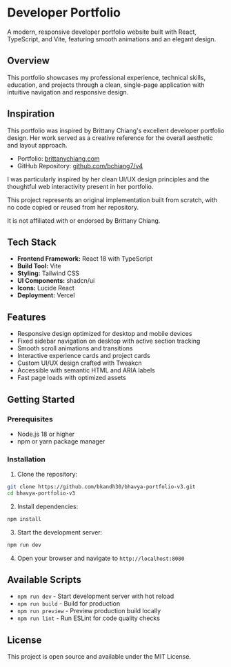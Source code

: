 # Developer Portfolio

A modern, responsive developer portfolio website built with React, TypeScript, and Vite, featuring smooth animations and an elegant design.

## Overview

This portfolio showcases my professional experience, technical skills, education, and projects through a clean, single-page application with intuitive navigation and responsive design.

## Inspiration

This portfolio was inspired by Brittany Chiang's excellent developer portfolio design. Her work served as a creative reference for the overall aesthetic and layout approach.

- Portfolio: [brittanychiang.com](https://brittanychiang.com)
- GitHub Repository: [github.com/bchiang7/v4](https://github.com/bchiang7/v4)

I was particularly inspired by her clean UI/UX design principles and the thoughtful web interactivity present in her portfolio.

This project represents an original implementation built from scratch, with no code copied or reused from her repository.

It is not affiliated with or endorsed by Brittany Chiang.

## Tech Stack

- **Frontend Framework:** React 18 with TypeScript
- **Build Tool:** Vite
- **Styling:** Tailwind CSS
- **UI Components:** shadcn/ui
- **Icons:** Lucide React
- **Deployment:** Vercel

## Features

- Responsive design optimized for desktop and mobile devices
- Fixed sidebar navigation on desktop with active section tracking
- Smooth scroll animations and transitions
- Interactive experience cards and project cards
- Custom UI/UX design crafted with Tweakcn
- Accessible with semantic HTML and ARIA labels
- Fast page loads with optimized assets

## Getting Started

### Prerequisites

- Node.js 18 or higher
- npm or yarn package manager

### Installation

1. Clone the repository:

```bash
git clone https://github.com/bkandh30/bhavya-portfolio-v3.git
cd bhavya-portfolio-v3
```

2. Install dependencies:

```bash
npm install
```

3. Start the development server:

```bash
npm run dev
```

4. Open your browser and navigate to `http://localhost:8080`

## Available Scripts

- `npm run dev` - Start development server with hot reload
- `npm run build` - Build for production
- `npm run preview` - Preview production build locally
- `npm run lint` - Run ESLint for code quality checks

## License

This project is open source and available under the MIT License.
